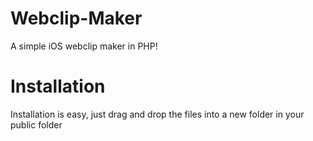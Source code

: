 # Webclip-Maker
A simple iOS webclip maker in PHP!
# Installation
Installation is easy, just drag and drop the files into a new folder in your public folder
